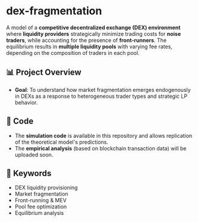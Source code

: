 # dex-fragmentation

A model of a **competitive decentralized exchange (DEX) environment** where **liquidity providers** strategically minimize trading costs for **noise traders**, while accounting for the presence of **front-runners**. The equilibrium results in **multiple liquidity pools** with varying fee rates, depending on the composition of traders in each pool.

## 📊 Project Overview

- **Goal**: To understand how market fragmentation emerges endogenously in DEXs as a response to heterogeneous trader types and strategic LP behavior.

## 🔧 Code

- The **simulation code** is available in this repository and allows replication of the theoretical model's predictions.
- The **empirical analysis** (based on blockchain transaction data) will be uploaded soon.

## 🧠 Keywords

- DEX liquidity provisioning  
- Market fragmentation  
- Front-running & MEV  
- Pool fee optimization  
- Equilibrium analysis


